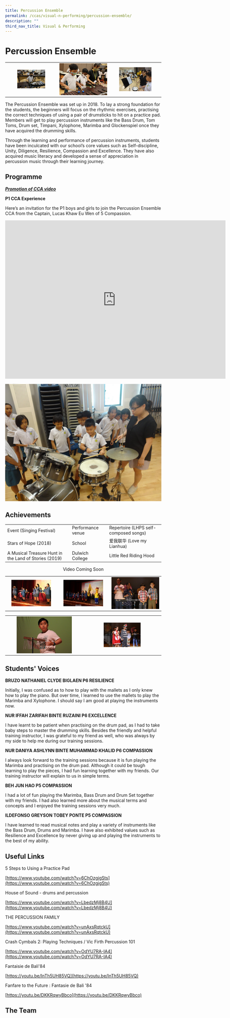```yaml
---
title: Percussion Ensemble
permalink: /ccas/visual-n-performing/percussion-ensemble/
description: ""
third_nav_title: Visual & Performing
---
```

# Percussion Ensemble

|   |   |   |
|:-:|:-:|:-:|
| <img src="/images/CCAs/Percussion%20Ensemble/training%20session%201.jpg" style="width:58%">  |  ![](/images/CCAs/Percussion%20Ensemble/training%20session%202.jpg)   | <img src="/images/CCAs/Percussion%20Ensemble/training%20session%203.jpg" style="width:67%">    |


The Percussion Ensemble was set up in 2018. To lay a strong foundation for the students, the beginners will focus on the rhythmic exercises, practising the correct techniques of using a pair of drumsticks to hit on a practice pad. Members will get to play percussion instruments like the Bass Drum, Tom Toms, Drum set, Timpani, Xylophone, Marimba and Glockenspiel once they have acquired the drumming skills.

  

Through the learning and performance of percussion instruments, students have been inculcated with our school’s core values such as Self-discipline, Unity, Diligence, Resilience, Compassion and Excellence. They have also acquired music literacy and developed a sense of appreciation in percussion music through their learning journey.

## Programme

**_<u>Promotion of CCA video</u>_**

**P1 CCA Experience**  

Here’s an invitation for the P1 boys and girls to join the Percussion Ensemble CCA from the Captain, Lucas Khaw Eu Wen of 5 Compassion.

<iframe width="711" height="511" src="https://www.youtube.com/embed/LpzZF9BRBUc" title="Percussion Ensemble" frameborder="0" allow="accelerometer; autoplay; clipboard-write; encrypted-media; gyroscope; picture-in-picture" allowfullscreen></iframe>

![](/images/CCAs/Percussion%20Ensemble/CCA%20Experience.jpg)

## Achievements

|                      |                   |               |
|--------------|--------------|---------------|
| Event (Singing Festival)                              | Performance venue | Repertoire (LHPS self-composed songs) |
| Stars of Hope (2018)                                  | School            | 爱我联华 (Love my Lianhua)            |
| A Musical Treasure Hunt in the Land of Stories (2019) | Dulwich College   | Little Red Riding Hood                |


<center>Video Coming Soon</center>

|   |   |   |
|:-:|:-:|:-:|
| <img src="/images/CCAs/Percussion%20Ensemble/Achievement%201.jpg" style="width:83%">  |  <img src="/images/CCAs/Percussion%20Ensemble/Achievement%202.jpg" style="width:83%">  |  ![](/images/CCAs/Percussion%20Ensemble/Achievement%203.jpg)  |

|   |   |
|:-:|:-:|
|  <img src="/images/CCAs/Percussion%20Ensemble/Achievement%204.jpg" style="width:75%"> | <img src="/images/CCAs/Percussion%20Ensemble/Achievement%205.jpg" style="width:50%">  |

Students' Voices
----------------

**BRUZO NATHANIEL CLYDE BIGLAEN P6 RESILIENCE**  

  

Initially, I was confused as to how to play with the mallets as I only knew how to play the piano. But over time, I learned to use the mallets to play the Marimba and Xylophone. I should say I am good at playing the instruments now.

  

**NUR IFFAH ZARIFAH BINTE RUZAINI P6 EXCELLENCE**

  

I have learnt to be patient when practising on the drum pad, as I had to take baby steps to master the drumming skills. Besides the friendly and helpful training instructor, I was grateful to my friend as well, who was always by my side to help me during our training sessions.

  

**NUR DANIYA ASHLYNN BINTE MUHAMMAD KHALID P6 COMPASSION**

  

I always look forward to the training sessions because it is fun playing the Marimba and practising on the drum pad. Although it could be tough learning to play the pieces, I had fun learning together with my friends. Our training instructor will explain to us in simple terms.

  

**BEH JUN HAO P5 COMPASSION**

  

I had a lot of fun playing the Marimba, Bass Drum and Drum Set together with my friends. I had also learned more about the musical terms and concepts and I enjoyed the training sessions very much.

  

**ILDEFONSO GREYSON TOBEY PONTE P5 COMPASSION**

  

I have learned to read musical notes and play a variety of instruments like the Bass Drum, Drums and Marimba. I have also exhibited values such as Resilience and Excellence by never giving up and playing the instruments to the best of my ability.

Useful Links
------------

5 Steps to Using a Practice Pad

[https://www.youtube.com/watch?v=6ChOzgjgSts](https://www.youtube.com/watch?v=6ChOzgjgSts)

  

House of Sound - drums and percussion

[https://www.youtube.com/watch?v=LbedzMj8B4U](https://www.youtube.com/watch?v=LbedzMj8B4U)

  

THE PERCUSSION FAMILY

[https://www.youtube.com/watch?v=unAxsRqtckU](https://www.youtube.com/watch?v=unAxsRqtckU)

  

Crash Cymbals 2: Playing Techniques / Vic Firth Percussion 101

[https://www.youtube.com/watch?v=OdYU7RA-IA4](https://www.youtube.com/watch?v=OdYU7RA-IA4)

  

Fantaisie de Bali'84

[https://youtu.be/InTh5UH85VQ](https://youtu.be/InTh5UH85VQ)

  

Fanfare to the Future : Fantasie de Bali '84

[https://youtu.be/DKKRqwyBbco](https://youtu.be/DKKRqwyBbco)

## The Team
